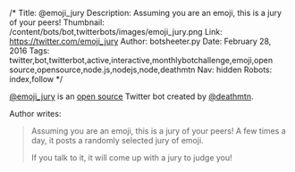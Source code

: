 /*
Title: @emoji_jury
Description: Assuming you are an emoji, this is a jury of your peers!
Thumbnail: /content/bots/bot,twitterbots/images/emoji_jury.png
Link: https://twitter.com/emoji_jury
Author: botsheeter.py
Date: February 28, 2016
Tags: twitter,bot,twitterbot,active,interactive,monthlybotchallenge,emoji,open source,opensource,node.js,nodejs,node,deathmtn
Nav: hidden
Robots: index,follow
*/

[@emoji_jury](https://twitter.com/emoji_jury) is an [open source](https://github.com/jimkang/emoji-jury) Twitter bot created by [@deathmtn](https://twitter.com/deathmtn). 

Author writes:

> Assuming you are an emoji, this is a jury of your peers! A few times a day, it posts a randomly selected jury of emoji.
>
> If you talk to it, it will come up with a jury to judge you!
